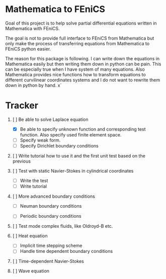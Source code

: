 # Mathematica to FEniCS

Goal of this project is to help solve partial differential equations written in Mathematica with FEniCS.

The goal is not to provide full interface to FEniCS from Mathematica but only make the process of transferring equations from Mathematica to FEniCS python easier.

The reason for this package is following. I can write down the equations in Mathematica easily but then writing them down in python can be pain. This can be especially true when I have system of many equations. Also Mathematica provides nice functions how to transform equations to different curvilinear coordinates systems and I do not want to rewrite them down in python by hand.
x`


# Tracker


1. [ ] Be able to solve Laplace equation
     - [x] Be able to specify unknown function and corresponding test function. Also specify used finite element space.
     - [ ] Specify weak form.
     - [ ] Specify Dirichlet boundary conditions

2. [ ] Write tutorial how to use it and the first unit test based on the previous

3. [ ] Test with static Navier-Stokes in cylindrical coordinates
     - [ ] Write the test
     - [ ] Write tutorial

4. [ ] More advanced boundary conditions
     - [ ] Neuman boundary conditions
     - [ ] Periodic boundary conditions


5. [ ] Test mode complex fluids, like Oldroyd-B etc.

6. [ ] Heat equation
     - [ ] Implicit time stepping scheme
     - [ ] Handle time dependent boundary conditions

7. [ ] Time-dependent Navier-Stokes

8. [ ] Wave equation


